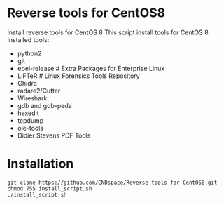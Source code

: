# Reverse tools for CentOS8
Install reverse tools for CentOS 8
This script install tools for CentOS 8
Installed tools:
- python2
- git
- epel-release # Extra Packages for Enterprise Linux 
- LiFTeR # Linux Forensics Tools Repository
- Ghidra
- radare2/Cutter
- Wireshark
- gdb and gdb-peda
- hexedit
- tcpdump
- ole-tools
- Didier Stevens PDF Tools
# Installation
```shell
git clone https://github.com/CNDspace/Reverse-tools-for-CentOS8.git
chmod 755 install_script.sh
./install_script.sh
```

